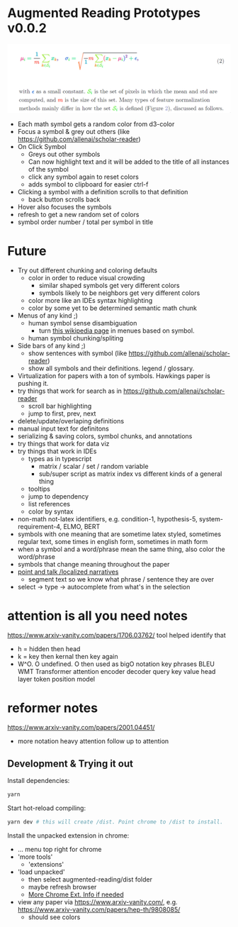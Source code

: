 

# Augmented Reading Prototypes v0.0.2
![example interaction](https://github.com/matt-erhart/augmented-reading/blob/master/link_title_focus.gif "example interaction")
- Each math symbol gets a random color from d3-color
- Focus a symbol & grey out others (like https://github.com/allenai/scholar-reader)
- On Click Symbol
  - Greys out other symbols
  - Can now highlight text and it will be added to the title of all instances of the symbol
  - click any symbol again to reset colors
  - adds symbol to clipboard for easier ctrl-f 
- Clicking a symbol with a definition scrolls to that definition 
  - back button scrolls back 
- Hover also focuses the symbols
- refresh to get a new random set of colors
- symbol order number / total per symbol in title

# Future
- Try out different chunking and coloring defaults
  - color in order to reduce visual crowding
    - similar shaped symbols get very different colors
    - symbols likely to be neighbors get very different colors
  - color more like an IDEs syntax highlighting
  - color by some yet to be determined semantic math chunk 
- Menus of any kind ;)
  - human symbol sense disambiguation
    - turn [this wikipedia page](https://en.wikipedia.org/wiki/List_of_mathematical_symbols) in menues based on symbol. 
  - human symbol chunking/spliting
- Side bars of any kind ;)
  - show sentences with symbol (like https://github.com/allenai/scholar-reader)
  - show all symbols and their definitions. legend / glossary. 
- Virtualization for papers with a ton of symbols. Hawkings paper is pushing it. 
- try things that work for search as in https://github.com/allenai/scholar-reader
  - scroll bar highlighting
  - jump to first, prev, next
- delete/update/overlaping definitions
- manual input text for definitons  
- serializing & saving colors, symbol chunks, and annotations
- try things that work for data viz
- try things that work in IDEs
  - types as in typescript
    - matrix / scalar / set / random variable
    - sub/super script as matrix index vs different kinds of a general thing
  - tooltips
  - jump to dependency
  - list references
  - color by syntax
- non-math not-latex identifiers, e.g. condition-1, hypothesis-5, system-requirement-4, ELMO, BERT
- symbols with one meaning that are sometime latex styled, sometimes regular text, some times in english form, sometimes in math form
- when a symbol and a word/phrase mean the same thing, also color the word/phrase
- symbols that change meaning throughout the paper
- [point and talk /localized narratives](https://ai.googleblog.com/2020/02/open-images-v6-now-featuring-localized.html)
  - segment text so we know what phrase / sentence they are over
- select -> type -> autocomplete from what's in the selection

# attention is all you need notes
https://www.arxiv-vanity.com/papers/1706.03762/
tool helped identify that
  - h = hidden then head
  - k = key then kernal then key again
  - W^O. O undefined. O then used as bigO notation
key phrases
BLEU WMT Transformer attention encoder decoder query key value head layer token position model

# reformer notes
https://www.arxiv-vanity.com/papers/2001.04451/
- more notation heavy attention follow up to attention

## Development & Trying it out
Install dependencies:
```bash
yarn
```
Start hot-reload compiling:
```bash
yarn dev # this will create /dist. Point chrome to /dist to install. 
```
Install the unpacked extension in chrome:
- ... menu top right for chrome
- 'more tools'
  - 'extensions'
- 'load unpacked'
  - then select augmented-reading/dist folder
  - maybe refresh browser
  - [More Chrome Ext. Info if needed](https://developer.chrome.com/extensions/getstarted)
- view any paper via https://www.arxiv-vanity.com/, e.g. https://www.arxiv-vanity.com/papers/hep-th/9808085/
  - should see colors 
